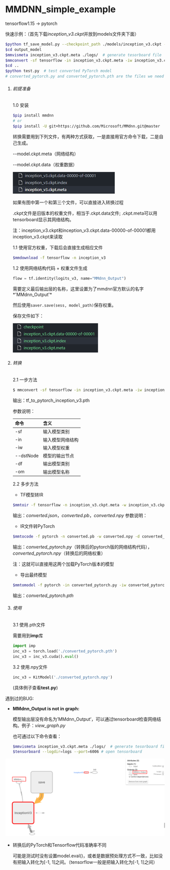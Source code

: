 # MMDNN_simple_example

tensorflow1.15  -> pytorch

快速示例：（首先下载*inception_v3.ckpt*并放到models文件夹下面）

```sh
$python tf_save_model.py --checkpoint_path ./models/inception_v3.ckpt --output_path output_model/inception_v3.ckpt # generate .meta and .data
$cd output_model
$mmvismeta inception_v3.ckpt.meta ./logs/  # generate tesorboard file
$mmconvert -sf tensorflow -in inception_v3.ckpt.meta -iw inception_v3.ckpt --dstNode MMdnn_Output -df pytorch -om converted_pytorch.pth  # one-step converted
$cd ..
$python test.py  # test converted PyTorch model
# converted_pytorch.py and converted_pytorch.pth are the files we need 
```



1. ######  前提准备

   1.0 安装

   ```bash
   $pip install mmdnn
   # or 
   $pip install -U git+https://github.com/Microsoft/MMdnn.git@master
   ```

   转换需要用到下列文件，有两种方式获取，一是直接用官方命令下载，二是自己生成。

   --model.ckpt.meta（网络结构）

   --model.ckpt.data（权重数据）

   ![image-20210421220158771](https://github.com/ylhz/MMDNN_simple_example/blob/main/readme_img/image-20210421220158771.png)

   如果有图中第一个和第三个文件，可以直接进入转换过程

   .ckpt文件是旧版本的权重文件，相当于.ckpt.data文件; .ckpt.meta可以用tensorboard显示其网络结构。

   注：inception_v3.ckpt和inception_v3.ckpt.data-00000-of-00001都用inception_v3.ckpt来读取

   1.1 使用官方权重，下载后会直接生成相应文件

   ```bash
   $mmdownload -f tensorflow -n inception_v3
   ```
   1.2 使用网络结构代码 + 权重文件生成

   ```python
   flow = tf.identity(logits_v3, name="MMdnn_Output")  
   ```

   需要定义最后输出层的名称，这里设置为了mmdnn官方默认的名字*'MMdnn_Output'*

   然后使用```saver.save(sess, model_path)```保存权重。

   保存文件如下：

   ![image-20210422090831223](https://github.com/ylhz/MMDNN_simple_example/blob/main/readme_img/image-20210422090831223.png)

2. ###### 转换

   2.1 一步方法

   ```bash
   $ mmconvert -sf tensorflow -in inception_v3.ckpt.meta -iw inception_v3.ckpt --dstNode MMdnn_Output -df pytorch -om tf_to_pytorch_inception_v3.pth
   ```

   输出：tf_to_pytorch_inception_v3.pth

   参数说明：

   | 命令      | 含义             |
   | --------- | ---------------- |
   | -sf       | 输入模型类别     |
   | -in       | 输入模型网络结构 |
   | -iw       | 输入模型权重     |
   | --dstNode | 模型的输出节点   |
   | -df       | 输出模型类别     |
   | -om       | 输出模型名称     |

   

   2.2 多步方法

   * TF模型转IR

   ```bash
   $mmtoir -f tensorflow -n inception_v3.ckpt.meta -w inception_v3.ckpt --dstNode outputs -o converted
   ```

   输出：*converted.json*，*converted.pb*，*converted.npy*
   参数说明：

   * IR文件转PyTorch

   ```bash
   $mmtocode -f pytorch -n converted.pb -w converted.npy -d converted_pytorch.py -dw converted_pytorch.npy
   ```

   输出：*converted_pytorch.py*（转换后的pytorch版的网络结构代码），*converted_pytorch.npy*（转换后的网络权重）

   注：这就可以直接用这两个加载PyTorch版本的模型

   * 导出最终模型

   ```bash
   $mmtomodel -f pytorch -in converted_pytorch.py -iw converted_pytorch.npy -o converted_pytorch.pth
   ```

     输出：*converted_pytorch.pth*

3. ###### 使用

   3.1 使用.pth文件

   需要用到**imp**库

   ```python
   import imp
   inc_v3 = torch.load('./converted_pytorch.pth')
   inc_v3 = inc_v3.cuda().eval()
   ```

   3.2 使用.npy文件

   ```python
   inc_v3 = KitModel('./converted_pytorch.npy')
   ```
   
   (具体例子查看**test.py**)

遇到过的BUG:

* **MMdnn_Output is not in graph:**

  模型输出层没有命名为’MMdnn_Output‘，可以通过tensorboard检查网络结构。例子：*view_graph.py*

  也可通过以下命令查看：

  ```bash
  $mmvismeta inception_v3.ckpt.meta ./logs/  # generate tesorboard file
  $tensorboard --logdir=logs --port=6006 # open tensorboard
  ```

![image-20210422091652201](https://github.com/ylhz/MMDNN_simple_example/blob/main/readme_img/image-20210422091652201.png)


* 转换后的PyTorch和Tensorflow代码准确率不同

  可能是测试时没有设置model.eval()，或者是数据预处理方式不一致，比如没有把输入转化为[-1, 1]之间。（tensorflow一般是把输入转化为[-1, 1]之间）
